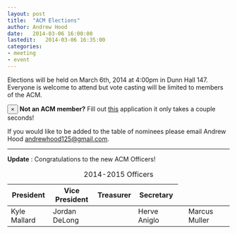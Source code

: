 ```yaml
---
layout: post
title:  "ACM Elections"
author: Andrew Hood 
date:   2014-03-06 16:00:00 
lastedit:   2014-03-06 16:35:00
categories: 
- meeting 
- event
---
```


Elections will be held on March 6th, 2014 at 4:00pm in Dunn Hall 147.
Everyone is welcome to attend but vote casting will be limited to
members of the ACM. 

<div class="alert">
  <button type="button" class="close" data-dismiss="alert">&times;</button>
  <strong>Not an ACM member?</strong> Fill out <a href="/membership/join/">this</a> application it only takes a couple seconds!
</div>

If you would like to be added to the table of nominees please email
Andrew Hood <andrewhood125@gmail.com>.

---

__Update__ : Congratulations to the new ACM Officers!

<table class="table table-striped table-bordered">
  <caption>2014-2015 Officers</caption>
  <thead>
    <tr>
      <th>President</th>
      <th>Vice President</th>
      <th>Treasurer</th>
      <th>Secretary</th>
    </tr>
  </thead>
  <tbody>
    <tr>
      <td>Kyle Mallard</td>
      <td>Jordan DeLong<td>
      <td>Herve Aniglo<td>
      <td>Marcus Muller<td>
    </tr>
  </tbody>
</table>
